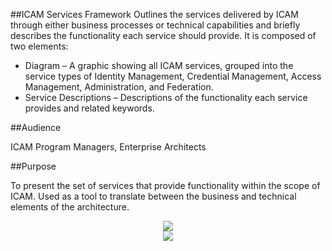 ##ICAM Services Framework
Outlines the services delivered by ICAM through either business processes or technical capabilities and briefly describes the functionality each service should provide. It is composed of two elements:

* Diagram – A graphic showing all ICAM services, grouped into the service types of Identity Management, 
Credential Management, Access Management, Administration, and Federation.
* Service Descriptions – Descriptions of the functionality each service provides and related keywords.

##Audience

ICAM Program Managers, Enterprise Architects

##Purpose

To present the set of services that provide functionality within the scope of ICAM. Used as a tool to translate between the business and technical elements of the architecture.

<div style="text-align:center"><img src="../../img/ServicesFramework.png"/></div>
<div style="text-align:center"><img src="../../img/ServicesDescriptions.png"/></div>

